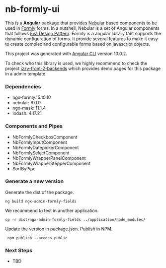 # nb-formly-ui

This is a **Angular** package that provides [Nebular](https://github.com/akveo/nebular) based components to be used in [Formly](https://github.com/ngx-formly/ngx-formly) forms. In a nutshell, Nebular is a set of Angular components that follows [Eva Design Pattern](https://eva.design/). Formly is a angular library taht supports the dynamic configuration of forms. It provide several features to make it easy to create complex and configurable forms based on javascript objects.

This project was generated with [Angular CLI](https://github.com/angular/angular-cli) version 10.0.2.

To check who this library is used, we highly recommend to check the project [izzy-front-2-backends](https://github.com/alessandrogurgel/izzy-front-2-backends) which provides demo pages for this package in a admin template. 

### Dependencies
- ngx-formly: 5.10.10
- nebular: 6.0.0
- ngx-mask: 11.1.4
- lodash: 4.17.21

### Components and Pipes
- NbFormlyCheckboxComponent
- NbFormlyInputComponent
- NbFormlyDatepickerComponent
- NbFormlySelectComponent
- NbFormlyWrapperPanelComponent
- NbFormlyWrapperStepperComponent
- SortByPipe

### Generate a new version

Generate the dist of the package.
```
ng build ngx-admin-formly-fields
```
We recommend to test in another application.
```
cp -r dist/ngx-admin-formly-fields ../application/node_modules/
```
Update the version in package.json.
Publish in NPM.
```
 npm publish --access public 
```

### Next Steps
- TBD
